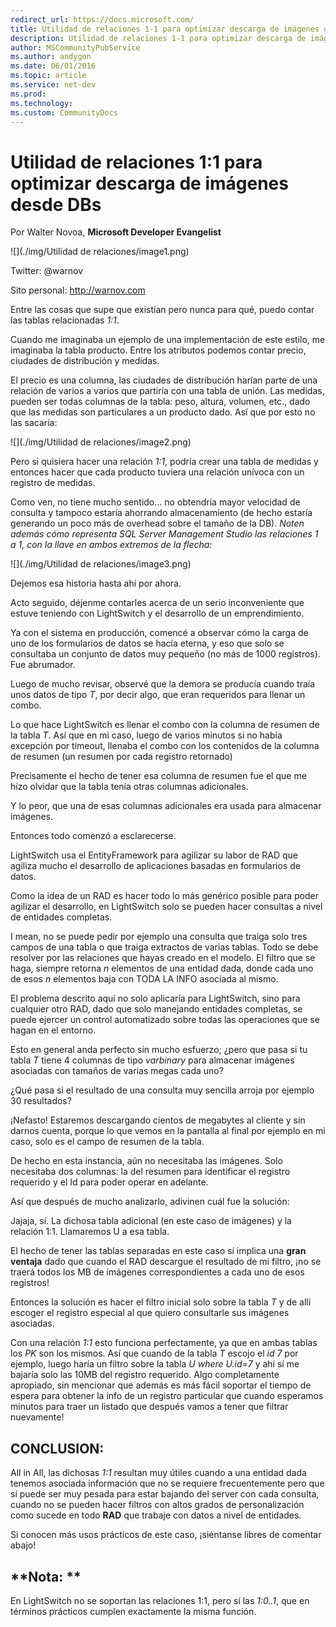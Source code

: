 ```yaml
---
redirect_url: https://docs.microsoft.com/
title: Utilidad de relaciones 1-1 para optimizar descarga de imágenes desde DBs
description: Utilidad de relaciones 1-1 para optimizar descarga de imágenes desde DBs
author: MSCommunityPubService
ms.author: andygon
ms.date: 06/01/2016
ms.topic: article
ms.service: net-dev
ms.prod: 
ms.technology:
ms.custom: CommunityDocs
---
```


# Utilidad de relaciones 1:1 para optimizar descarga de imágenes desde DBs

Por Walter Novoa, **Microsoft Developer Evangelist**

![](./img/Utilidad de relaciones/image1.png)

Twitter: @warnov

Sito personal: <http://warnov.com>

Entre las cosas que supe que existían pero nunca para qué, puedo contar
las tablas relacionadas *1:1*.

Cuando me imaginaba un ejemplo de una implementación de este estilo, me
imaginaba la tabla producto. Entre los atributos podemos contar precio,
ciudades de distribución y medidas.

El precio es una columna, las ciudades de distribución harían parte de
una relación de varios a varios que partiría con una tabla de unión. Las
medidas, pueden ser todas columnas de la tabla: peso, altura, volumen,
etc., dado que las medidas son particulares a un producto dado. Así que
por esto no las sacaría:

![](./img/Utilidad de relaciones/image2.png)
    

Pero si quisiera hacer una relación *1:1*, podría crear una tabla de
medidas y entonces hacer que cada producto tuviera una relación unívoca
con un registro de medidas.

Como ven, no tiene mucho sentido... no obtendría mayor velocidad de
consulta y tampoco estaría ahorrando almacenamiento (de hecho estaría
generando un poco más de overhead sobre el tamaño de la DB). *Noten
además cómo representa SQL Server Management Studio las relaciones 1 a
1, con la llave en ambos extremos de la flecha:*

![](./img/Utilidad de relaciones/image3.png)
    

Dejemos esa historia hasta ahí por ahora.

Acto seguido, déjenme contarles acerca de un serio inconveniente que
estuve teniendo con LightSwitch y el desarrollo de un emprendimiento.

Ya con el sistema en producción, comencé a observar cómo la carga de uno
de los formularios de datos se hacía eterna, y eso que solo se
consultaba un conjunto de datos muy pequeño (no más de 1000 registros).
Fue abrumador.

Luego de mucho revisar, observé que la demora se producía cuando traía
unos datos de tipo *T*, por decir algo, que eran requeridos para llenar
un combo.

Lo que hace LightSwitch es llenar el combo con la columna de resumen de
la tabla *T*. Así que en mi caso, luego de varios minutos si no había
excepción por timeout, llenaba el combo con los contenidos de la columna
de resumen (un resumen por cada registro retornado)

Precisamente el hecho de tener esa columna de resumen fue el que me hizo
olvidar que la tabla tenía otras columnas adicionales.

Y lo peor, que una de esas columnas adicionales era usada para almacenar
imágenes.

Entonces todo comenzó a esclarecerse.

LightSwitch usa el EntityFramework para agilizar su labor de RAD que
agiliza mucho el desarrollo de aplicaciones basadas en formularios de
datos.

Como la idea de un RAD es hacer todo lo más genérico posible para poder
agilizar el desarrollo, en LightSwitch solo se pueden hacer consultas a
nivel de entidades completas.

I mean, no se puede pedir por ejemplo una consulta que traiga solo tres
campos de una tabla o que traiga extractos de varias tablas. Todo se
debe resolver por las relaciones que hayas creado en el modelo. El
filtro que se haga, siempre retorna *n* elementos de una entidad dada,
donde cada uno de esos *n* elementos baja con TODA LA INFO asociada al
mismo.

El problema descrito aquí no solo aplicaría para LightSwitch, sino para
cualquier otro RAD, dado que solo manejando entidades completas, se
puede ejercer un control automatizado sobre todas las operaciones que se
hagan en el entorno.

Esto en general anda perfecto sin mucho esfuerzo; ¿pero que pasa si tu
tabla *T* tiene 4 columnas de tipo *varbinary* para almacenar imágenes
asociadas con tamaños de varias megas cada uno?

¿Qué pasa si el resultado de una consulta muy sencilla arroja por
ejemplo 30 resultados?

¡Nefasto! Estaremos descargando cientos de megabytes al cliente y sin
darnos cuenta, porque lo que vemos en la pantalla al final por ejemplo
en mi caso, solo es el campo de resumen de la tabla.

De hecho en esta instancia, aún no necesitaba las imágenes. Solo
necesitaba dos columnas: la del resumen para identificar el registro
requerido y el Id para poder operar en adelante.

Así que después de mucho analizarlo, adivinen cuál fue la solución:

Jajaja, sí. La dichosa tabla adicional (en este caso de imágenes) y la
relación 1:1. Llamaremos U a esa tabla.

El hecho de tener las tablas separadas en este caso sí implica una
**gran ventaja** dado que cuando el RAD descargue el resultado de mi
filtro, ¡no se traerá todos los MB de imágenes correspondientes a cada
uno de esos registros!

Entonces la solución es hacer el filtro inicial solo sobre la tabla *T*
y de allí escoger el registro especial al que quiero consultarle sus
imágenes asociadas.

Con una relación *1:1* esto funciona perfectamente, ya que en ambas
tablas los *PK* son los mismos. Así que cuando de la tabla *T* escojo el
*id 7* por ejemplo, luego haría un filtro sobre la tabla *U where
U.id=7* y ahí sí me bajaría solo las 10MB del registro requerido. Algo
completamente apropiado, sin mencionar que además es más fácil soportar
el tiempo de espera para obtener la info de un registro particular que
cuando esperamos minutos para traer un listado que después vamos a tener
que filtrar nuevamente!

**CONCLUSION:**
---------------

All in All, las dichosas *1:1* resultan muy útiles cuando a una entidad
dada tenemos asociada información que no se requiere frecuentemente pero
que sí puede ser muy pesada para estar bajando del server con cada
consulta, cuando no se pueden hacer filtros con altos grados de
personalización como sucede en todo **RAD** que trabaje con datos a
nivel de entidades.

Si conocen más usos prácticos de este caso, ¡siéntanse libres de
comentar abajo!

**Nota: **
----------

En LightSwitch no se soportan las relaciones 1:1, pero sí las *1:0..1*,
que en términos prácticos cumplen exactamente la misma función.




